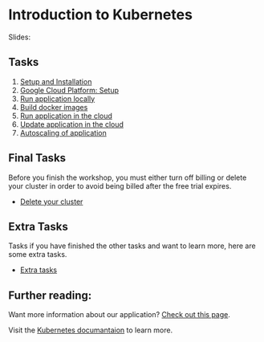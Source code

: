 # Introduction to Kubernetes

Slides:

## Tasks
 1) [Setup and Installation](tasks/setup-and-installation.md)
 2) [Google Cloud Platform: Setup](tasks/google-cloud-platform-setup.md)
 3) [Run application locally](tasks/run-application-locally.md)
 4) [Build docker images](tasks/build-docker-images.md)
 5) [Run application in the cloud](tasks/run-application-in-the-cloud.md)
 6) [Update application in the cloud](tasks/update-application-in-the-cloud.md)
 7) [Autoscaling of application](tasks/autoscaling-of-application.md)
 
## Final Tasks
Before you finish the workshop, you must either turn off billing or delete your cluster in order to avoid being billed after the free trial expires.
 - [Delete your cluster](tasks/final-tasks.md)

## Extra Tasks
Tasks if you have finished the other tasks and want to learn more, here are some extra tasks.
 * [Extra tasks](tasks/extra-tasks.md)

## Further reading:
Want more information about our application? [Check out this page](tasks/more-information.md).

Visit the [Kubernetes documantaion](https://kubernetes.io/docs/concepts/) to learn more.
